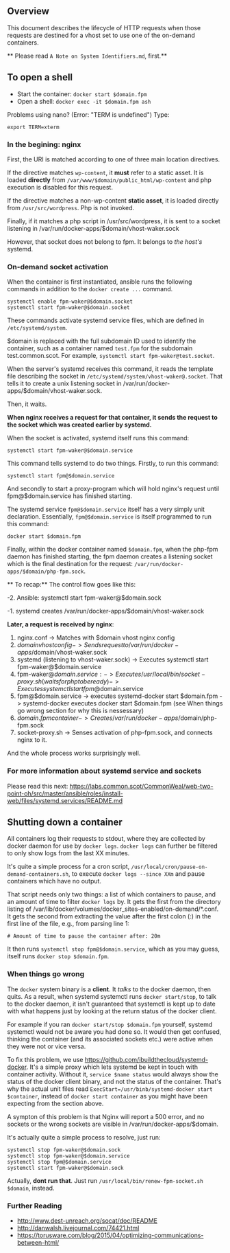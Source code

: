 ## Overview
This document describes the lifecycle of HTTP requests when those requests are destined for a vhost set to use one of the on-demand containers.

** Please read `A Note on System Identifiers.md`, first.**

## To open a shell

* Start the container: `docker start $domain.fpm`
* Open a shell: `docker exec -it $domain.fpm ash`

Problems using nano? (Error: "TERM is undefined") Type:

    export TERM=xterm

### In the begining: nginx

First, the URI is matched according to one of three main location directives.

If the directive matches `wp-content`, it **must** refer to a static asset. It is loaded **directly** from `/var/www/$domain/public_html/wp-content` and php execution is disabled for this request.

If the directive matches a non-wp-content **static asset**, it is loaded directly from `/usr/src/wordpress`. Php is not invoked.

Finally, if it matches a php script in /usr/src/wordpress, it is sent to a socket listening in /var/run/docker-apps/$domain/vhost-waker.sock

However, that socket does not belong to fpm. It belongs to *the host's* systemd.

### On-demand socket activation

When the container is first instantiated, ansible runs the following commands in addition to the `docker create ...` command.

	systemctl enable fpm-waker@$domain.socket
	systemctl start fpm-waker@$domain.socket

These commands activate systemd service files, which are defined in `/etc/systemd/system`.

$domain is replaced with the full subdomain ID used to identify the container, such as a container named `test.fpm` for the subdomain test.common.scot. For example, `systemctl start fpm-waker@test.socket`.

When the server's systemd receives this command, it reads the template file describing the socket in `/etc/systemd/system/vhost-waker@.socket`. That tells it to create a unix listening socket in /var/run/docker-apps/$domain/vhost-waker.sock.

Then, it waits.

**When nginx receives a request for that container, it sends the request to the socket which was created earlier by systemd.**

When the socket is activated, systemd itself runs this command:

	systemctl start fpm-waker@$domain.service
	
This command tells systemd to do two things. Firstly, to run this command:

	systemctl start fpm@$domain.service

And secondly to start a proxy-program which will hold nginx's request until fpm@$domain.service has finished starting.

The systemd service `fpm@$domain.service` itself has a very simply unit declaration. Essentially, `fpm@$domain.service` is itself programmed to run this command:

	docker start $domain.fpm
	
Finally, within the docker container named `$domain.fpm`, when the php-fpm daemon has finished starting, the fpm daemon creates a listening socket which is the final destination for the request: `/var/run/docker-apps/$domain/php-fpm.sock`.

** To recap:** The control flow goes like this:

-2. Ansible: systemctl start fpm-waker@$domain.sock

-1. systemd creates /var/run/docker-apps/$domain/vhost-waker.sock

**Later, a request is received by nginx**:

1. nginx.conf -> Matches with $domain vhost nginx config
2. $domain vhost config -> Sends request to /var/run/docker-apps/$domain/vhost-waker.sock
3. systemd (listening to vhost-waker.sock) -> Executes systemctl start fpm-waker@$domain.service
4. fpm-waker@$domain.service:
	-> Executes /usr/local/bin/socket-proxy.sh (waits for php to be ready)
	-> Executes systemctl start fpm@$domain.service
5. fpm@$domain.service -> executes systemd-docker start $domain.fpm
	-> systemd-docker executes docker start $domain.fpm (see When things go wrong section for why this is nessessary)
6. $domain.fpm container -> Creates /var/run/docker-apps/$domain/php-fpm.sock
7. socket-proxy.sh -> Senses activation of php-fpm.sock, and connects nginx to it.
	
And the whole process works surprisingly well.

### For more information about systemd service and sockets

Please read this next: https://labs.common.scot/CommonWeal/web-two-point-oh/src/master/ansible/roles/install-web/files/systemd.services/README.md

## Shutting down a container

All containers log their requests to stdout, where they are collected by docker daemon for use by `docker logs`. `docker logs` can further be filtered to only show logs from the last XX minutes.

It's quite a simple process for a cron script, `/usr/local/cron/pause-on-demand-containers.sh`, to execute `docker logs --since XXm` and pause containers which have no output.

That script needs only two things: a list of which containers to pause, and an amount of time to filter `docker logs` by. It gets the first from the directory listing of /var/lib/docker/volumes/docker_sites-enabled/on-demand/*.conf. It gets the second from extracting the value after the first colon (:) in the first line of the file, e.g., from parsing line 1:

	# Amount of time to pause the container after: 20m
	
It then runs `systemctl stop fpm@$domain.service`, which as you may guess, itself runs `docker stop $domain.fpm`.

### When things go wrong

The `docker` system binary is a **client**. It *talks* to the docker daemon, then quits. As a result, when systemd systemctl runs `docker start/stop`, to talk to the docker daemon, it isn't guaranteed that systemctl is kept up to date with what happens just by looking at the return status of the docker client.

For example if you ran `docker start/stop $domain.fpm` yourself, systemd systemctl would not be aware you had done so. It would then get confused, thinking the container (and its associated sockets etc.) were active when they were not or vice versa.

To fix this problem, we use https://github.com/ibuildthecloud/systemd-docker. It's a simple proxy which lets systemd be kept in touch with container activity. Without it, `service $name status` would always show the status of the docker client binary, and not the status of the container. That's why the actual unit files read `ExecStart=/usr/binb/systemd-docker start $container`, instead of `docker start container` as you might have been expecting from the section above.

A sympton of this problem is that Nginx will report a 500 error, and no sockets or the wrong sockets are visible in /var/run/docker-apps/$domain.

It's actually quite a simple process to resolve, just run:

	systemctl stop fpm-waker@$domain.sock
	systemctl stop fpm-waker@$domain.service
	systemctl stop fpm@$domain.service
	systemctl start fpm-waker@$domain.sock

Actually, **dont run that**. Just run `/usr/local/bin/renew-fpm-socket.sh $domain`, instead.

### Further Reading

* http://www.dest-unreach.org/socat/doc/README
* http://danwalsh.livejournal.com/74421.html
* https://torusware.com/blog/2015/04/optimizing-communications-between-html/
